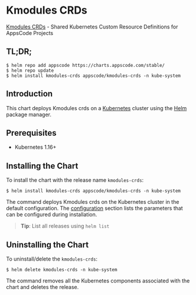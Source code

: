 # Kmodules CRDs

[Kmodules CRDs](https://github.com/Kmodules) - Shared Kubernetes Custom Resource Definitions for AppsCode Projects

## TL;DR;

```console
$ helm repo add appscode https://charts.appscode.com/stable/
$ helm repo update
$ helm install kmodules-crds appscode/kmodules-crds -n kube-system
```

## Introduction

This chart deploys Kmodules crds on a [Kubernetes](http://kubernetes.io) cluster using the [Helm](https://helm.sh) package manager.

## Prerequisites

- Kubernetes 1.16+

## Installing the Chart

To install the chart with the release name `kmodules-crds`:

```console
$ helm install kmodules-crds appscode/kmodules-crds -n kube-system
```

The command deploys Kmodules crds on the Kubernetes cluster in the default configuration. The [configuration](#configuration) section lists the parameters that can be configured during installation.

> **Tip**: List all releases using `helm list`

## Uninstalling the Chart

To uninstall/delete the `kmodules-crds`:

```console
$ helm delete kmodules-crds -n kube-system
```

The command removes all the Kubernetes components associated with the chart and deletes the release.


